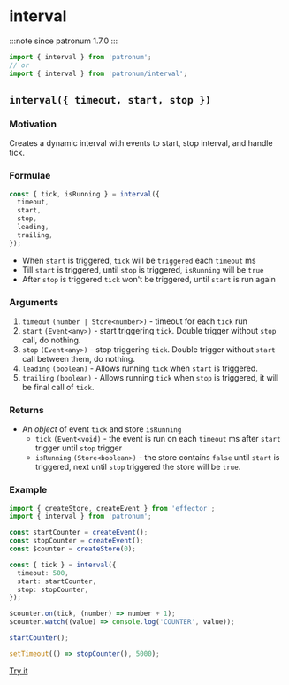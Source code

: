# interval

:::note since
patronum 1.7.0
:::

```ts
import { interval } from 'patronum';
// or
import { interval } from 'patronum/interval';
```

## `interval({ timeout, start, stop })`

### Motivation

Creates a dynamic interval with events to start, stop interval, and handle tick.

### Formulae

```ts
const { tick, isRunning } = interval({
  timeout,
  start,
  stop,
  leading,
  trailing,
});
```

- When `start` is triggered, `tick` will be `triggered` each `timeout` ms
- Till `start` is triggered, until `stop` is triggered, `isRunning` will
  be `true`
- After `stop` is triggered `tick` won't be triggered, until `start` is run
  again

### Arguments

1. `timeout` `(number | Store<number>)` - timeout for each `tick` run
2. `start` `(Event<any>)` - start triggering `tick`. Double trigger
   without `stop` call, do nothing.
3. `stop` `(Event<any>)` - stop triggering `tick`. Double trigger
   without `start` call between them, do nothing.
4. `leading` `(boolean)` - Allows running `tick` when `start` is triggered.
5. `trailing` `(boolean)` - Allows running `tick` when `stop` is triggered, it
   will be final call of `tick`.

### Returns

- An _object_ of event `tick` and store `isRunning`
  - `tick` `(Event<void)` - the event is run on each `timeout` ms after `start`
    trigger until `stop` trigger
  - `isRunning` `(Store<boolean>)` - the store contains `false` until `start` is
    triggered, next until `stop` triggered the store will be `true`.

### Example

```ts
import { createStore, createEvent } from 'effector';
import { interval } from 'patronum';

const startCounter = createEvent();
const stopCounter = createEvent();
const $counter = createStore(0);

const { tick } = interval({
  timeout: 500,
  start: startCounter,
  stop: stopCounter,
});

$counter.on(tick, (number) => number + 1);
$counter.watch((value) => console.log('COUNTER', value));

startCounter();

setTimeout(() => stopCounter(), 5000);
```

[Try it](https://share.effector.dev/EOVzc3df)
